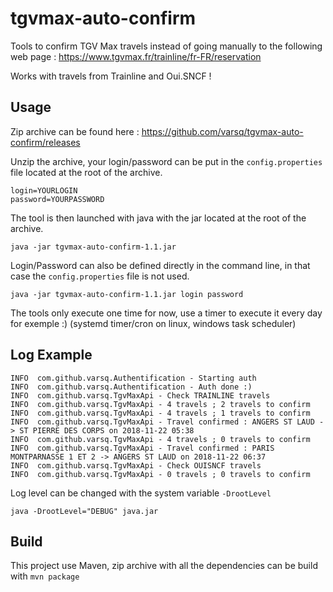 # tgvmax-auto-confirm

Tools to confirm TGV Max travels instead of going manually to the following web page : https://www.tgvmax.fr/trainline/fr-FR/reservation

Works with travels from Trainline and Oui.SNCF !

## Usage

Zip archive can be found here : https://github.com/varsq/tgvmax-auto-confirm/releases

Unzip the archive, your login/password can be put in the ```config.properties``` file located at the root of the archive.

```
login=YOURLOGIN
password=YOURPASSWORD
```
The tool is then launched with java with the jar located at the root of the archive.
```
java -jar tgvmax-auto-confirm-1.1.jar
```

Login/Password can also be defined directly in the command line, in that case the ```config.properties``` file is not used.

```
java -jar tgvmax-auto-confirm-1.1.jar login password
```

The tools only execute one time for now, use a timer to execute it every day for exemple :) (systemd timer/cron on linux, windows task scheduler)


## Log Example

```
INFO  com.github.varsq.Authentification - Starting auth
INFO  com.github.varsq.Authentification - Auth done :)
INFO  com.github.varsq.TgvMaxApi - Check TRAINLINE travels
INFO  com.github.varsq.TgvMaxApi - 4 travels ; 2 travels to confirm 
INFO  com.github.varsq.TgvMaxApi - 4 travels ; 1 travels to confirm 
INFO  com.github.varsq.TgvMaxApi - Travel confirmed : ANGERS ST LAUD -> ST PIERRE DES CORPS on 2018-11-22 05:38 
INFO  com.github.varsq.TgvMaxApi - 4 travels ; 0 travels to confirm 
INFO  com.github.varsq.TgvMaxApi - Travel confirmed : PARIS MONTPARNASSE 1 ET 2 -> ANGERS ST LAUD on 2018-11-22 06:37 
INFO  com.github.varsq.TgvMaxApi - Check OUISNCF travels
INFO  com.github.varsq.TgvMaxApi - 0 travels ; 0 travels to confirm 
```

Log level can be changed with the system variable ```-DrootLevel```
```
java -DrootLevel="DEBUG" java.jar
```

## Build

This project use Maven, zip archive with all the dependencies can be build with ```mvn package```
